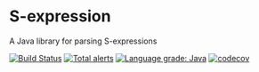 # S-expression
A Java library for parsing S-expressions

[![Build Status](https://travis-ci.com/mcculley/sexpression.svg?branch=master)](https://travis-ci.com/mcculley/sexpression)
[![Total alerts](https://img.shields.io/lgtm/alerts/g/mcculley/sexpression.svg?logo=lgtm&logoWidth=18)](https://lgtm.com/projects/g/mcculley/sexpression/alerts/)
[![Language grade: Java](https://img.shields.io/lgtm/grade/java/g/mcculley/sexpression.svg?logo=lgtm&logoWidth=18)](https://lgtm.com/projects/g/mcculley/sexpression/context:java)
[![codecov](https://codecov.io/gh/mcculley/sexpression/branch/master/graph/badge.svg)](https://codecov.io/gh/mcculley/sexpression)
